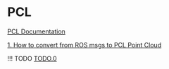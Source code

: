 # PCL
[PCL Documentation](http://pointclouds.org/documentation/)

[1. How to convert from ROS msgs to PCL Point Cloud](PCL_convert.md)

!!! TODO
	[TODO.0](https://github.com/Nasupl/ROS_PCL_PointCloudProcessingGuide/blob/master/chap2.md)

